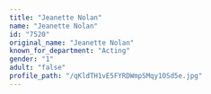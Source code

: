 ```yaml
---
title: "Jeanette Nolan"
name: "Jeanette Nolan"
id: "7520"
original_name: "Jeanette Nolan"
known_for_department: "Acting"
gender: "1"
adult: "false"
profile_path: "/qKldTH1vE5FYRDWmpSMqy1OSd5e.jpg"
---
```

